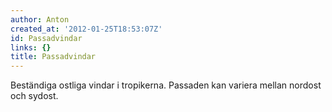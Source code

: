```yaml
---
author: Anton
created_at: '2012-01-25T18:53:07Z'
id: Passadvindar
links: {}
title: Passadvindar
---
```


Beständiga ostliga vindar i tropikerna. Passaden kan variera mellan nordost och sydost.
